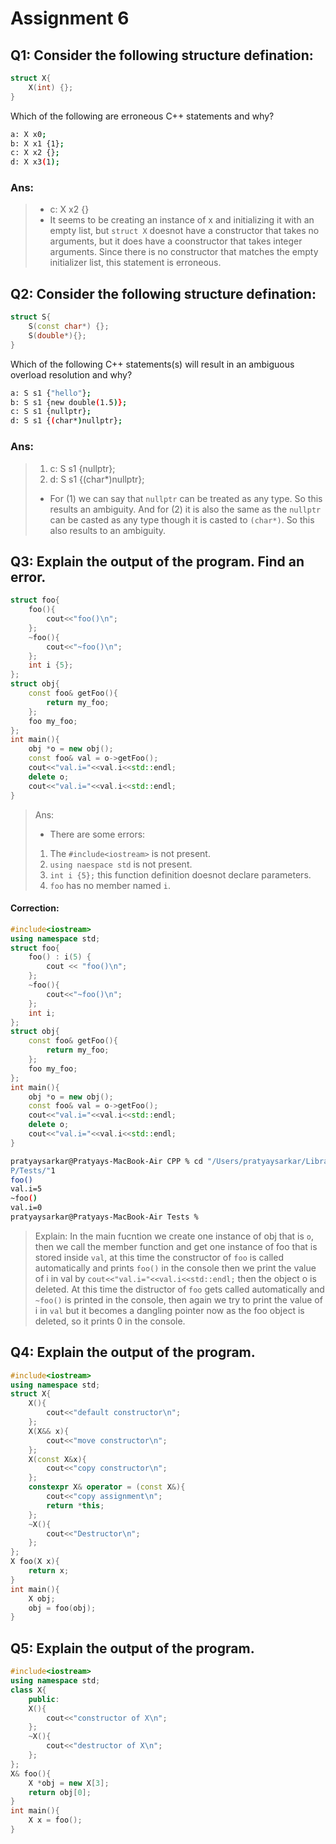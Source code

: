 # Assignment 6

## Q1: Consider the following structure defination:
```cpp
struct X{
    X(int) {};
}
```
Which of the following are erroneous C++ statements and why?
```bash
a: X x0;
b: X x1 {1};
c: X x2 {};
d: X x3(1);
```
### Ans: 
> - c: X x2 {}
> - It seems to be creating an instance of x and initializing it with an empty list, but ```struct X``` doesnot have a constructor that takes no arguments, but it does have a coonstructor that takes integer arguments. Since there is no constructor that matches the empty initializer list, this statement is erroneous.

## Q2: Consider the following structure defination:
```cpp
struct S{
    S(const char*) {};
    S(double*){};
}
```
Which of the following C++ statements(s) will result in an ambiguous overload resolution and why?
```bash
a: S s1 {"hello"};
b: S s1 {new double(1.5)};
c: S s1 {nullptr};
d: S s1 {(char*)nullptr};
```
### Ans: 
> 1. c: S s1 {nullptr};
> 2. d: S s1 {(char*)nullptr};
> - For (1) we can say that ```nullptr``` can be treated as any type. So this results an ambiguity. And for (2) it is also the same as the ```nullptr``` can be casted as any type though it is casted to ```(char*)```. So this also results to an ambiguity.
## Q3: Explain the output of the program. Find an error.
```cpp
struct foo{
    foo(){
        cout<<"foo()\n";
    };
    ~foo(){
        cout<<"~foo()\n";
    };
    int i {5};
};
struct obj{
    const foo& getFoo(){
        return my_foo;
    };
    foo my_foo;
};
int main(){
    obj *o = new obj();
    const foo& val = o->getFoo();
    cout<<"val.i="<<val.i<<std::endl;
    delete o;
    cout<<"val.i="<<val.i<<std::endl;
}
```
> Ans:
> - There are some errors:
> 1. The ```#include<iostream>``` is not present.
> 2. ```using naespace std``` is not present.
> 3. ```int i {5};``` this function definition doesnot declare parameters.
> 4. ```foo``` has no member named ```i```.
#### Correction:
```cpp
#include<iostream>
using namespace std;
struct foo{
    foo() : i(5) {
        cout << "foo()\n";
    };
    ~foo(){
        cout<<"~foo()\n";
    };
    int i;
};
struct obj{
    const foo& getFoo(){
        return my_foo;
    };
    foo my_foo;
};
int main(){
    obj *o = new obj();
    const foo& val = o->getFoo();
    cout<<"val.i="<<val.i<<std::endl;
    delete o;
    cout<<"val.i="<<val.i<<std::endl;
}
```
```zsh
pratyaysarkar@Pratyays-MacBook-Air CPP % cd "/Users/pratyaysarkar/Library/CloudStorage/OneDrive-Personal/CPP/Tests/" && g++ 1.cpp -o 1 && "/Users/pratyaysarkar/Library/CloudStorage/OneDrive-Personal/CP
P/Tests/"1
foo()
val.i=5
~foo()
val.i=0
pratyaysarkar@Pratyays-MacBook-Air Tests % 
```
> Explain: In the main fucntion we create one instance of obj that is ```o```, then we call the member function and get one instance of foo that is stored inside ```val```, at this time the constructor of ```foo``` is called automatically and prints ```foo()``` in the console then we print the value of i in val by ```cout<<"val.i="<<val.i<<std::endl;``` then the object o is deleted. At this time the distructor of ```foo``` gets called automatically and ```~foo()``` is printed in the console, then again we try to print the value of i in ```val``` but it becomes a dangling pointer now as the foo object is deleted, so it prints 0 in the console.
## Q4: Explain the output of the program.
```cpp
#include<iostream>
using namespace std;
struct X{
    X(){
        cout<<"default constructor\n";
    };
    X(X&& x){
        cout<<"move constructor\n";
    };
    X(const X&x){
        cout<<"copy constructor\n";
    };
    constexpr X& operator = (const X&){
        cout<<"copy assignment\n";
        return *this;
    };
    ~X(){
        cout<<"Destructor\n";
    };
};
X foo(X x){
    return x;
}
int main(){
    X obj;
    obj = foo(obj);
}
```
## Q5: Explain the output of the program.
```c++
#include<iostream>
using namespace std;
class X{
    public:
    X(){
        cout<<"constructor of X\n";
    };
    ~X(){
        cout<<"destructor of X\n";
    };
};
X& foo(){
    X *obj = new X[3];
    return obj[0];
}
int main(){
    X x = foo();
}
```
